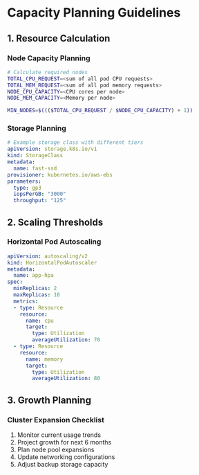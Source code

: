 # Capacity Planning Guidelines

## 1. Resource Calculation

### Node Capacity Planning
```bash
# Calculate required nodes
TOTAL_CPU_REQUEST=<sum of all pod CPU requests>
TOTAL_MEM_REQUEST=<sum of all pod memory requests>
NODE_CPU_CAPACITY=<CPU cores per node>
NODE_MEM_CAPACITY=<Memory per node>

MIN_NODES=$((($TOTAL_CPU_REQUEST / $NODE_CPU_CAPACITY) + 1))
```

### Storage Planning
```yaml
# Example storage class with different tiers
apiVersion: storage.k8s.io/v1
kind: StorageClass
metadata:
  name: fast-ssd
provisioner: kubernetes.io/aws-ebs
parameters:
  type: gp3
  iopsPerGB: "3000"
  throughput: "125"
```

## 2. Scaling Thresholds

### Horizontal Pod Autoscaling
```yaml
apiVersion: autoscaling/v2
kind: HorizontalPodAutoscaler
metadata:
  name: app-hpa
spec:
  minReplicas: 2
  maxReplicas: 10
  metrics:
  - type: Resource
    resource:
      name: cpu
      target:
        type: Utilization
        averageUtilization: 70
  - type: Resource
    resource:
      name: memory
      target:
        type: Utilization
        averageUtilization: 80
```

## 3. Growth Planning

### Cluster Expansion Checklist
1. Monitor current usage trends
2. Project growth for next 6 months
3. Plan node pool expansions
4. Update networking configurations
5. Adjust backup storage capacity 